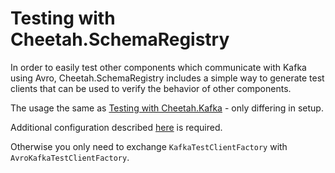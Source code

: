 # Testing with Cheetah.SchemaRegistry

In order to easily test other components which communicate with Kafka using Avro, Cheetah.SchemaRegistry includes a simple way to generate test clients that can be used to verify the behavior of other components.

The usage the same as [Testing with Cheetah.Kafka](../Cheetah.Kafka/latest/TestingWithCheetahKafka.md) - only differing in setup.

Additional configuration described [here](./UsingCheetahSchemaRegistry.md#configuration) is required.

Otherwise you only need to exchange `KafkaTestClientFactory` with `AvroKafkaTestClientFactory`.